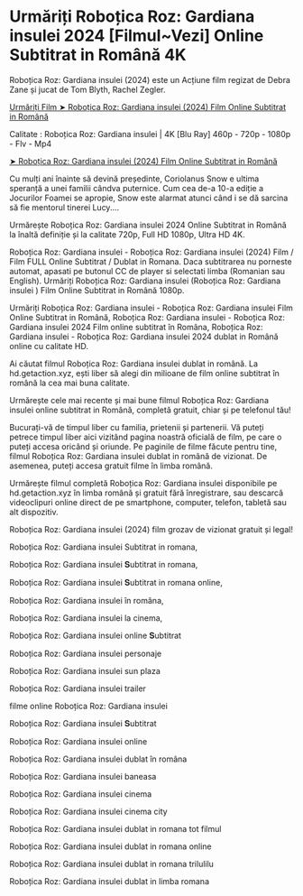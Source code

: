 # Urmăriți Roboțica Roz: Gardiana insulei 2024 [Filmul~Vezi] Online Subtitrat in Română 4K

Roboțica Roz: Gardiana insulei (2024) este un Acțiune film regizat de Debra Zane și jucat de Tom Blyth, Rachel Zegler.

[Urmăriți Film ➤ Roboțica Roz: Gardiana insulei (2024) Film Online Subtitrat in Română](https://bit.ly/40ckxqN)

Calitate : Roboțica Roz: Gardiana insulei | 4K [Blu Ray] 460p - 720p - 1080p - Flv - Mp4

[➤ Roboțica Roz: Gardiana insulei (2024) Film Online Subtitrat in Română](https://bit.ly/40ckxqN)

Cu mulți ani înainte să devină președinte, Coriolanus Snow e ultima speranță a unei familii cândva puternice. Cum cea de-a 10-a ediție a Jocurilor Foamei se apropie, Snow este alarmat atunci când i se dă sarcina să fie mentorul tinerei Lucy....

Urmărește Roboțica Roz: Gardiana insulei 2024 Online Subtitrat in Română la înaltă definiție și la calitate 720p, Full HD 1080p, Ultra HD 4K.

Roboțica Roz: Gardiana insulei - Roboțica Roz: Gardiana insulei (2024) Film / Film FULL Online Subtitrat / Dublat in Romana. Daca subtitrarea nu porneste automat, apasati pe butonul CC de player si selectati limba (Romanian sau English). Urmăriți Roboțica Roz: Gardiana insulei (Roboțica Roz: Gardiana insulei ) Film Online Subtitrat in Română 1080p.

Urmăriți Roboțica Roz: Gardiana insulei - Roboțica Roz: Gardiana insulei Film Online Subtitrat in Română, Roboțica Roz: Gardiana insulei - Roboțica Roz: Gardiana insulei 2024 Film online subtitrat în Româna, Roboțica Roz: Gardiana insulei - Roboțica Roz: Gardiana insulei 2024 dublat in Română online cu calitate HD.

Ai căutat filmul Roboțica Roz: Gardiana insulei dublat in română. La hd.getaction.xyz, ești liber să alegi din milioane de film online subtitrat în română la cea mai buna calitate.

Urmărește cele mai recente și mai bune filmul Roboțica Roz: Gardiana insulei online subtitrat in Română, completă gratuit, chiar și pe telefonul tău!

Bucurați-vă de timpul liber cu familia, prietenii și partenerii. Vă puteți petrece timpul liber aici vizitând pagina noastră oficială de film, pe care o puteți accesa oricând și oriunde. Pe paginile de filme făcute pentru tine, filmul Roboțica Roz: Gardiana insulei dublat in română de vizionat. De asemenea, puteți accesa gratuit filme în limba română.

Urmărește filmul completă Roboțica Roz: Gardiana insulei disponibile pe hd.getaction.xyz în limba română și gratuit fără înregistrare, sau descarcă videoclipuri online direct de pe smartphone, computer, telefon, tabletă sau alt dispozitiv.

Roboțica Roz: Gardiana insulei (2024) film grozav de vizionat gratuit și legal!

Roboțica Roz: Gardiana insulei Subtitrat in romana,

Roboțica Roz: Gardiana insulei 𝐒ubtitrat in romana,

Roboțica Roz: Gardiana insulei 𝐒ubtitrat in romana online,

Roboțica Roz: Gardiana insulei în româna,

Roboțica Roz: Gardiana insulei la cinema,

Roboțica Roz: Gardiana insulei online 𝐒ubtitrat

Roboțica Roz: Gardiana insulei personaje

Roboțica Roz: Gardiana insulei sun plaza

Roboțica Roz: Gardiana insulei trailer

filme online Roboțica Roz: Gardiana insulei

Roboțica Roz: Gardiana insulei 𝐒ubtitrat

Roboțica Roz: Gardiana insulei online

Roboțica Roz: Gardiana insulei dublat în româna

Roboțica Roz: Gardiana insulei baneasa

Roboțica Roz: Gardiana insulei cinema

Roboțica Roz: Gardiana insulei cinema city

Roboțica Roz: Gardiana insulei dublat in romana tot filmul

Roboțica Roz: Gardiana insulei dublat in romana online

Roboțica Roz: Gardiana insulei dublat in romana trilulilu

Roboțica Roz: Gardiana insulei dublat in limba romana
